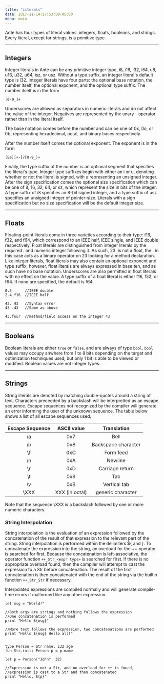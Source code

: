 ```yaml
---
title: "Literals"
date: 2017-11-14T17:53:00-05:00
menu: main
---
```


Ante has four types of literal values: integers, floats, booleans, and strings.  Every literal,
except for strings, is a primitive type.

---
## Integers

Integer literals in Ante can be any primitive integer type, i8, i16, i32, i64, u8, u16, u32, u64, isz, or usz.  Without a type suffix,
an integer literal's default type is i32.  Integer literals have four parts: the optional base notation, the number itself, the 
optional exponent, and the optional type suffix.  The number itself is in the form

```
[0-9_]+
```

Underscores are allowed as separators in numeric literals and do not affect the value of the integer.
Negatives are represented by the unary - operator rather than in the literal itself.

The base notation comes before the number and can be one of 0x, 0o, or 0b, representing hexadecimal, octal, and binary bases
respectively.

After the number itself comes the optional exponent.  The exponent is in the form

```
[Ee][+-]?[0-9_]+
```

Finally, the type suffix of the number is an optional segment that specifies the literal's type.
Integer type suffixes begin with either an i or u, denoting whether or not the literal is signed, with u representing an unsigned integer.
After the sign specification comes the optional size specification which can be one of 8, 16, 32, 64, or sz, which represent the size in
bits of the integer.  A type suffix of i8 specifies an 8-bit signed integer, and a type suffix of usz specifies an unsigned integer
of pointer-size.  Literals with a sign specification but no size specification will be the default integer size.

---
## Floats

Floating-point literals come in three varieties according to their type: f16, f32, and f64, which correspond to an IEEE half, IEEE single,
and IEEE double respectively.  Float literals are distinguished from integer literals by the required . and numeric integer following it.
As such, 23. is not a float, the . in this case acts as a binary operator on 23 looking for a method declaration.  Like integer literals,
float literals may also contain an optional exponent and type suffix, however, float literals are always expressed in base ten, and as
such have no base notation.  Underscores are also permitted in float literals with no effect on the value.  A type suffix of a float
literal is either f16, f32, or f64.  If none are specified, the default is f64.

```ante
0.5      //IEEE double
2.4_f16  //IEEE half

43. 43   //Syntax error
43 .43   //Same as above

43.four  //method/field access on the integer 43
```

---
## Booleans

Boolean literals are either `true` or `false`, and are always of type `bool`.  `bool` values may
occupy anwhere from 1 to 8 bits depending on the target and optimization techniques used, but only 1 bit is able to be viewed or modified.
Boolean values are not integer types.

---
## Strings

String literals are denoted by matching double-quotes around a string of text.  Characters preceeded by a backslash will be interpretted
as an escape sequence.  Escape sequences not recognized by the compiler will generate an error informing the user of the unknown sequence.
The table below shows a list of all escape sequences used.


| Escape Sequence |  ASCII value   |    Translation      |
|:---------------:|:--------------:|:-------------------:|
|    \a           | 0x7            | Bell                |
|    \b           | 0x8            | Backspace character |
|    \f           | 0xC            | Form feed           |
|    \n           | 0xA            | Newline             |
|    \r           | 0xD            | Carriage return     |
|    \t           | 0x9            | Tab                 |
|    \v           | 0xB            | Vertical tab        |
|    \XXX         | XXX (in octal) | generic character   |

Note that the sequence \XXX is a backslash followed by one or more numeric characters.

### String Interpolation

String interpolation is the evaluation of an expression followed by the concatenation of the
result of that expression to the relevant part of the string.  String interpolation is performed
within the delimiters ${ and }.  To concatenate the expression into the string, an overload for
the ++ operator is searched for first.  Because the concatenation is left-associative, the operator
function `++_Str_<expr type>` is searched for first.  If there is no
appropriate overload found, then the compiler will attempt to cast the expression to a Str before
concatenation.  The result of the first concatenation is then concatenated with the end of the string
via the builtin function `++_Str_Str` if necessary.

Interpolated expressions are compiled normally and will generate compile-time errors if malformed
like any other expression.

```ante
let msg = "World!"

//Both args are strings and nothing follows the expression
//One concatenation is performed
print "Hello ${msg}"

//More text follows the expression, two concatenations are performed
print "Hello ${msg} Hello all!"


type Person = Str name, i32 age
fun Str.init: Person p = p.name

let p = Person("John", 32)

//Expression is not a Str, and no overload for ++ is found,
//expression is cast to a Str and then concatenated
print "Hello, ${p}"
```
